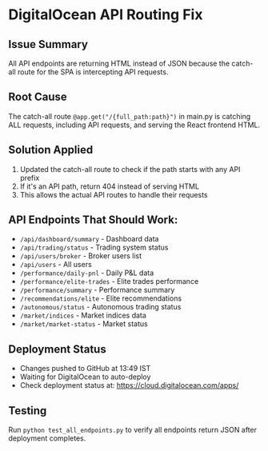 # DigitalOcean API Routing Fix

## Issue Summary
All API endpoints are returning HTML instead of JSON because the catch-all route for the SPA is intercepting API requests.

## Root Cause
The catch-all route `@app.get("/{full_path:path}")` in main.py is catching ALL requests, including API requests, and serving the React frontend HTML.

## Solution Applied
1. Updated the catch-all route to check if the path starts with any API prefix
2. If it's an API path, return 404 instead of serving HTML
3. This allows the actual API routes to handle their requests

## API Endpoints That Should Work:
- `/api/dashboard/summary` - Dashboard data
- `/api/trading/status` - Trading system status
- `/api/users/broker` - Broker users list
- `/api/users` - All users
- `/performance/daily-pnl` - Daily P&L data
- `/performance/elite-trades` - Elite trades performance
- `/performance/summary` - Performance summary
- `/recommendations/elite` - Elite recommendations
- `/autonomous/status` - Autonomous trading status
- `/market/indices` - Market indices data
- `/market/market-status` - Market status

## Deployment Status
- Changes pushed to GitHub at 13:49 IST
- Waiting for DigitalOcean to auto-deploy
- Check deployment status at: https://cloud.digitalocean.com/apps/

## Testing
Run `python test_all_endpoints.py` to verify all endpoints return JSON after deployment completes. 